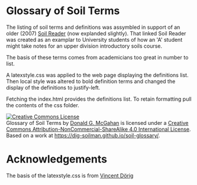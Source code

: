 # Glossary of Soil Terms

The listing of soil terms and definitions was assymbled in support of an older (2007) [Soil Reader](https://enviro-soil.com/soils101/) (now explanded slightly). That linked Soil Reader was created as an examplar to University students of how an 'A' student might take notes for an upper division introductory soils course.

The basis of these terms comes from academicians too great in number to list.

A latexstyle.css was applied to the web page displaying the definitions list. Then local style was altered to bold definition terms and changed the   display of the definitions to justify-left.

Fetching the index.html provides the definitions list. To retain formatting pull the contents of the css folder.

<a rel="license" href="http://creativecommons.org/licenses/by-nc-sa/4.0/"><img alt="Creative Commons License" style="border-width:0" src="https://i.creativecommons.org/l/by-nc-sa/4.0/88x31.png" /></a><br /><span xmlns:dct="http://purl.org/dc/terms/" href="http://purl.org/dc/dcmitype/Text" property="dct:title" rel="dct:type">Glossary of Soil Terms</span> by <a xmlns:cc="http://creativecommons.org/ns#" href="https://dig-soilman.github.io/soil-glossary/" property="cc:attributionName" rel="cc:attributionURL">Donald G. McGahan</a> is licensed under a <a rel="license" href="http://creativecommons.org/licenses/by-nc-sa/4.0/">Creative Commons Attribution-NonCommercial-ShareAlike 4.0 International License</a>.<br />Based on a work at <a xmlns:dct="http://purl.org/dc/terms/" href="https://dig-soilman.github.io/soil-glossary/" rel="dct:source">https://dig-soilman.github.io/soil-glossary/</a>.

# Acknowledgements

The basis of the latexstyle.css is from [Vincent Dörig](https://latex.vercel.app/)
